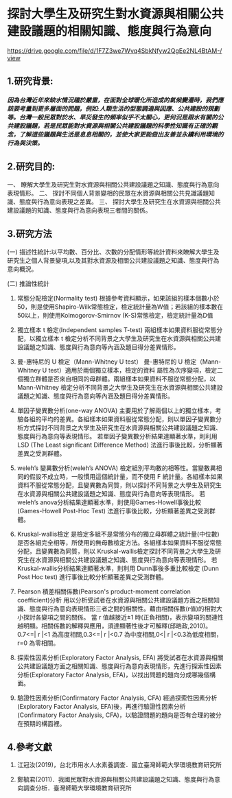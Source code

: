 # 探討大學生及研究生對水資源與相關公共建設議題的相關知識、態度與行為意向
https://drive.google.com/file/d/1F7Z3we7Wvq4SbkNfyw2QgEe2NL4BtAM-/view

## 1.研究背景:

##### 因為台灣近年來缺水情況趨於嚴重，在面對全球暖化所造成的氣候變遷時，我們應該要考量到更多層面的問題，例如:人類生活的型態調適與因應、公共建設的規劃等。台灣一般民眾對於水、旱災發生的頻率似乎不太關心，更何況是跟水有關的公共建設議題，若是民眾能對水資源與相關公共建設議題的科學性知識有正確的觀念，了解這些議題與生活是息息相關的，並使大家更能做出友善並永續利用環境的行為與決策。

## 2.研究目的:

一、 瞭解大學生及研究生對水資源與相關公共建設議題之知識、態度與行為意向表現情形。
二、 探討不同個人背景變相的民眾在水資源與相關公共見識議題知識、態度與行為意向表現之差異。
三、 探討大學生及研究生在水資源與相關公共建設議題的知識、態度與行為意向表現三者間的關係。

## 3.研究方法

(一) 描述性統計:以平均數、百分比、次數的分配情形等統計資料來瞭解大學生及研究生之個人背景變項,以及其對水資源及相關公共建設議題之知識、態度與行為意向概況。

(二) 推論性統計

1. 常態分配檢定(Normality test)
    根據參考資料顯示，如果該組的樣本個數小於50，則是使用Shapiro-Wilk常態檢定，檢定統計量為W值；若該組的樣本數在50以上，則使用Kolmogorov-Smirnov (K-S)常態檢定，檢定統計量為D值

2. 獨立樣本 t 檢定(Independent samples T-test)
    兩組樣本如果資料服從常態分配，以獨立樣本 t 檢定分析不同背景之大學生及研究生在水資源與相關公共建設議題之知識、態度與行為意向等內涵及題目得分差異情形。

3. 曼-惠特尼的 U 檢定（Mann-Whitney U test）
    曼-惠特尼的 U 檢定（Mann-Whitney U test）適用於兩個獨立樣本，檢定的資料 屬性為次序變項，檢定二個獨立群體是否來自相同的母群體。兩組樣本如果資料不服從常態分配，以 Mann-Whitney 檢定分析不同背景之大學生及研究生在水資源與相關公共建設議題之知識、態度與行為意向等內涵及題目得分差異情形。

4.  單因子變異數分析(one-way ANOVA)
    主要用於了解兩個以上的獨立樣本，考驗各組的平均的差異。各組樣本如果資料服從常態分配，則以單因子變異數分析方式探討不同背景之大學生及研究生在水資源與相關公共建設議題之知識、態度與行為意向等表現情形。
    若單因子變異數分析結果達顯著水準，則利用 LSD (The Least significant Difference Method) 法進行事後比較，分析顯著差異之受測群體。

5.  weleh’s 變異數分析(weleh’s ANOVA)
    檢定組別平均數的相等性。當變數異相同的假設不成立時，一般慣用這個統計量，而不使用 F 統計量。各組樣本如果資料不服從常態分配，且變異數為同質，則以探討不同背景之大學生及研究生在水資源與相關公共建設議題之知識、態度與行為意向等表現情形。
    若weleh’s anova分析結果達顯著水準，則使用Games-Howell事後比較(Games-Howell Post-Hoc Test) 法進行事後比較，分析顯著差異之受測群體。

6.  Kruskal-wallis檢定
    是檢定多組不是常態分布的獨立母群體之統計量(中位數)是否各組完全相等，所使用的無母數檢定方法。各組樣本如果資料不服從常態分配，且變異數為同質，則以 Kruskal-wallis檢定探討不同背景之大學生及研究生在水資源與相關公共建設議題之知識、態度與行為意向等表現情形。
    若Kruskal-wallis分析結果達顯著水準，則利用 Dunn事後多重比較檢定 (Dunn Post Hoc test) 進行事後比較分析顯著差異之受測群體。    

7. Pearson 積差相關係數(Pearson's product-moment correlation coefficient)分析
    用以分析受試者在水資源與相關公共建設議題方面之相關知識、態度與行為意向表現情形三者之間的相關性。藉由相關係數(r值)的相對大小探討各變項之間的關係。
    當 r 值越接近±1 時(正負相關)，表示變項的關連性越明顯。相關係數的解釋與應用，須達顯著性後才可解釋(邱皓政,2010)。
    0.7<=| r |<1 為高度相關,0.3<=| r |<0.7 為中度相關,0<| r |<0.3為低度相關，r=0 為零相關。

8. 探索性因素分析(Exploratory Factor Analysis, EFA)
    將受試者在水資源與相關公共建設議題方面之相關知識、態度與行為意向表現情形，先進行探索性因素分析(Exploratory Factor Analysis, EFA)，以找出問題的題向分成哪幾個構面。

9. 驗證性因素分析(Confirmatory Factor Analysis, CFA)
    經過探索性因素分析(Exploratory Factor Analysis, EFA)後，再進行驗證性因素分析(Confirmatory Factor Analysis, CFA)，以驗證問題的題向是否有合理的被分在預期的構面裡。
    
## 4.參考文獻

1. 江冠汝(2019)，台北市用水人水素養調查．國立臺灣師範大學環境教育研究所

2. 鄭毓君(2011)．我國民眾對水資源與相關公共建設議題之知識、態度與行為意向調查分析．臺灣師範大學環境教育研究所


